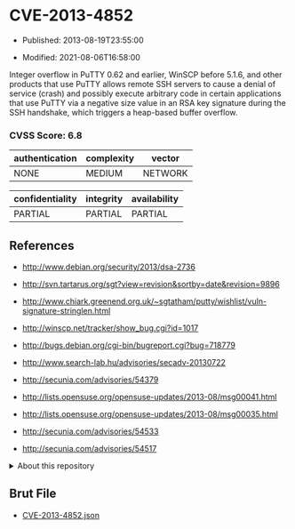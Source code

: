 # CVE-2013-4852

- Published: 2013-08-19T23:55:00

- Modified: 2021-08-06T16:58:00

Integer overflow in PuTTY 0.62 and earlier, WinSCP before 5.1.6, and other products that use PuTTY allows remote SSH servers to cause a denial of service (crash) and possibly execute arbitrary code in certain applications that use PuTTY via a negative size value in an RSA key signature during the SSH handshake, which triggers a heap-based buffer overflow.

### CVSS Score: **6.8**

| authentication | complexity | vector |
| --- | --- | --- |
| NONE | MEDIUM | NETWORK |

| confidentiality | integrity | availability |
| --- | --- | --- |
| PARTIAL | PARTIAL | PARTIAL |

## References

* http://www.debian.org/security/2013/dsa-2736

* http://svn.tartarus.org/sgt?view=revision&sortby=date&revision=9896

* http://www.chiark.greenend.org.uk/~sgtatham/putty/wishlist/vuln-signature-stringlen.html

* http://winscp.net/tracker/show_bug.cgi?id=1017

* http://bugs.debian.org/cgi-bin/bugreport.cgi?bug=718779

* http://www.search-lab.hu/advisories/secadv-20130722

* http://secunia.com/advisories/54379

* http://lists.opensuse.org/opensuse-updates/2013-08/msg00041.html

* http://lists.opensuse.org/opensuse-updates/2013-08/msg00035.html

* http://secunia.com/advisories/54533

* http://secunia.com/advisories/54517

<details>
<summary>About this repository</summary> 

  This repository is part of the project [Live Hack CVE](https://github.com/Live-Hack-CVE). Main website can be found [www.live-hack.org](https://www.live-hack.org) 
  
  Made by [Sn0wAlice](https://github.com/Sn0wAlice) for the people that care about security and need to have a feed of the latest CVEs. Hope you enjoy it, don't forget to star the repo and follow me on [Twitter](https://twitter.com/Sn0wAlice) and [Github](https://github.com/Sn0wAlice). And that is my [personnal website](https://www.alice-snow.me/)

  - [Home Page](https://github.com/Live-Hack-CVE)
  - [Framework](https://github.com/Live-Hack-CVE/cve-framework)
  - [CVE database](https://github.com/Live-Hack-CVE/full_database)
  - [Changelog](https://github.com/Live-Hack-CVE/Changelog)
</details>

## Brut File

* [CVE-2013-4852.json](https://raw.githubusercontent.com/Live-Hack-CVE/full_database/main/cves/2013/CVE-2013-4852.json)

